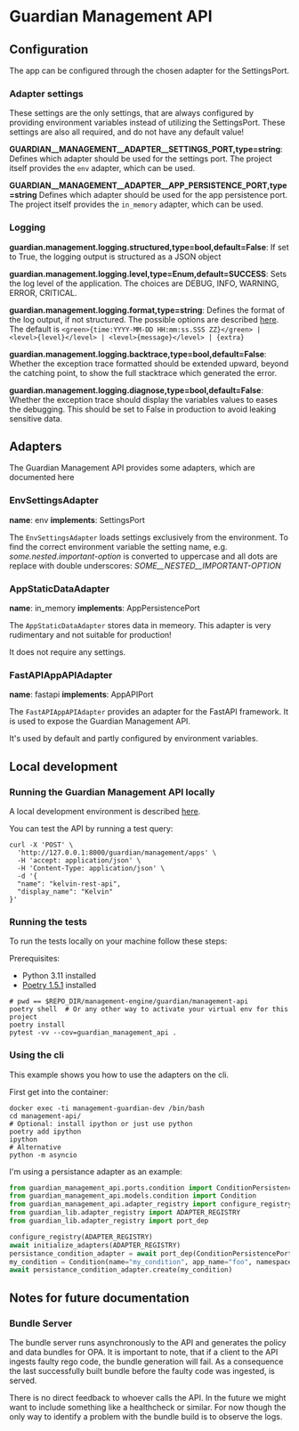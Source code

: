 <!--
Copyright (C) 2023 Univention GmbH

SPDX-License-Identifier: AGPL-3.0-only
-->

# Guardian Management API

## Configuration

The app can be configured through the chosen adapter for the SettingsPort.

### Adapter settings

These settings are the only settings, that are always configured by providing environment variables instead of utilizing the SettingsPort.
These settings are also all required, and do not have any default value!

**GUARDIAN__MANAGEMENT__ADAPTER__SETTINGS_PORT,type=string**: Defines which adapter should be used for the settings port.
The project itself provides the `env` adapter, which can be used.

**GUARDIAN__MANAGEMENT__ADAPTER__APP_PERSISTENCE_PORT,type=string** Defines which adapter should be used for the app persistence port.
The project itself provides the `in_memory` adapter, which can be used.

### Logging

**guardian.management.logging.structured,type=bool,default=False**: If set to True, the logging output is structured as a JSON object

**guardian.management.logging.level,type=Enum,default=SUCCESS**: Sets the log level of the application. The choices are DEBUG, INFO,
WARNING, ERROR, CRITICAL.

**guardian.management.logging.format,type=string**: Defines the format of the log output, if not structured. The possible options are
described [here](https://loguru.readthedocs.io/en/stable/api/logger.html). The default is
`<green>{time:YYYY-MM-DD HH:mm:ss.SSS ZZ}</green> | <level>{level}</level> | <level>{message}</level> | {extra}`

**guardian.management.logging.backtrace,type=bool,default=False**: Whether the exception trace formatted should be
extended upward, beyond the catching point, to show the full stacktrace which generated the error.

**guardian.management.logging.diagnose,type=bool,default=False**: Whether the exception trace should display the variables
values to eases the debugging. This should be set to False in production to avoid leaking sensitive data.

## Adapters

The Guardian Management API provides some adapters, which are documented here

### EnvSettingsAdapter

**name**: env
**implements**: SettingsPort

The `EnvSettingsAdapter` loads settings exclusively from the environment. To find the correct environment variable
the setting name, e.g. *some.nested.important-option* is converted to uppercase and all dots are replace with double
underscores: *SOME__NESTED__IMPORTANT-OPTION*

### AppStaticDataAdapter

**name**: in_memory
**implements**: AppPersistencePort

The `AppStaticDataAdapter` stores data in memeory. This adapter is very rudimentary and not suitable for
production!

It does not require any settings.

### FastAPIAppAPIAdapter

**name**: fastapi
**implements**: AppAPIPort

The `FastAPIAppAPIAdapter` provides an adapter for the FastAPI framework. It is
used to expose the Guardian Management API.

It's used by default and partly configured by environment variables.

## Local development

### Running the Guardian Management API locally

A local development environment is described [here](../README.md).

You can test the API by running a test query:

```shell
curl -X 'POST' \
  'http://127.0.0.1:8000/guardian/management/apps' \
  -H 'accept: application/json' \
  -H 'Content-Type: application/json' \
  -d '{
  "name": "kelvin-rest-api",
  "display_name": "Kelvin"
}'
```

### Running the tests

To run the tests locally on your machine follow these steps:

Prerequisites:

- Python 3.11 installed
- [Poetry 1.5.1](https://python-poetry.org/) installed

```shell
# pwd == $REPO_DIR/management-engine/guardian/management-api
poetry shell  # Or any other way to activate your virtual env for this project
poetry install
pytest -vv --cov=guardian_management_api .
```

### Using the cli

This example shows you how to use the adapters on the cli.

First get into the container:

```shell
docker exec -ti management-guardian-dev /bin/bash
cd management-api/
# Optional: install ipython or just use python
poetry add ipython
ipython
# Alternative
python -m asyncio
```

I'm using a persistance adapter as an example:

```python
from guardian_management_api.ports.condition import ConditionPersistencePort
from guardian_management_api.models.condition import Condition
from guardian_management_api.adapter_registry import configure_registry, initialize_adapters
from guardian_lib.adapter_registry import ADAPTER_REGISTRY
from guardian_lib.adapter_registry import port_dep

configure_registry(ADAPTER_REGISTRY)
await initialize_adapters(ADAPTER_REGISTRY)
persistance_condition_adapter = await port_dep(ConditionPersistencePort)()
my_condition = Condition(name="my_condition", app_name="foo", namespace_name="bar", code=b"123")
await persistance_condition_adapter.create(my_condition)
```

## Notes for future documentation

### Bundle Server

The bundle server runs asynchronously to the API and generates the policy and data bundles for OPA.
It is important to note, that if a client to the API ingests faulty rego code, the bundle generation
will fail. As a consequence the last successfully built bundle before the faulty code was ingested, is served.

There is no direct feedback to whoever calls the API. In the future we might want to include something
like a healthcheck or similar. For now though the only way to identify a problem with the bundle build is to
observe the logs.
